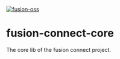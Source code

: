 [![fusion-oss](https://circleci.com/gh/fusion-oss/fusion-connect-core.svg?style=shield)](https://app.circleci.com/pipelines/github/fusion-oss/fusion-connect-core?filter=all)

# fusion-connect-core 
The core lib of the fusion connect project.
